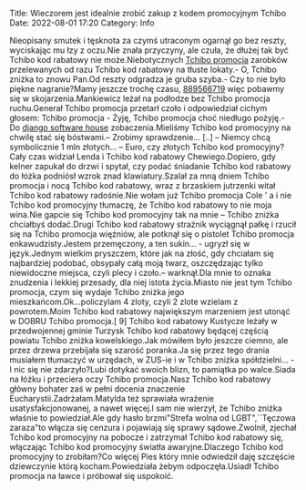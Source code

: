 Title: Wieczorem jest idealnie zrobić zakup z kodem promocyjnym Tchibo
Date: 2022-08-01 17:20
Category: Info

Nieopisany smutek i tęsknota za czymś utraconym ogarnął go bez reszty, wyciskając mu łzy z oczu.Nie znała przyczyny, ale czuła, że dłużej tak być Tchibo kod rabatowy nie może.Niebotycznych [Tchibo promocja](https://promki.pl/kody-rabatowe/tchibo) zarobków przelewanych od razu Tchibo kod rabatowy na tłuste lokaty.- O, Tchibo zniżka to znowu Pan.Od reszty odgradza je gruba szyba.- Czy to nie było piękne nagranie?Mamy jeszcze trochę czasu, [889566719](https://telinfo.co/pl/numer/889566719/) więc pobawmy się w skojarzenia.Mankiewicz leżał na podłodze bez Tchibo promocja ruchu.Generał Tchibo promocja przetarł czoło i odpowiedział cichym głosem: Tchibo promocja - Żyję, Tchibo promocja choć niedługo pożyję.- Do [django software house](https://gravastar.pl) zobaczenia.Mieliśmy Tchibo kod promocyjny na chwilę stać się bóstwami.– Zrobimy sprawdzenie… [..] – Niemcy chcą symbolicznie 1 mln złotych… – Euro, czy złotych Tchibo kod promocyjny?Cały czas widział Lenda i Tchibo kod rabatowy Chewiego.Dopiero, gdy kelner zapukał do drzwi i spytał, czy podać śniadanie Tchibo kod rabatowy do łóżka podniósł wzrok znad klawiatury.Szalał za mną dniem Tchibo promocja i nocą Tchibo kod rabatowy, wraz z brzaskiem jutrzenki witał Tchibo kod rabatowy radośnie.Nie wołam już Tchibo promocja Cole ’ a i nie Tchibo kod promocyjny tłumaczę, że Tchibo kod rabatowy to nie moja wina.Nie gapcie się Tchibo kod promocyjny tak na mnie – Tchibo zniżka chciałbyś dodać.Drugi Tchibo kod rabatowy strażnik wyciągnął pałkę i rzucił się na Tchibo promocja więźniów, ale potknął się o pistolet Tchibo promocja enkawudzisty.Jestem przemęczony, a ten sukin… - ugryzł się w język.Jednym wielkim pryszczem, które jak na złość, gdy chciałam się najbardziej podobać, obsypały całą moją twarz, oszczędzając tylko niewidoczne miejsca, czyli plecy i czoło.– warknął.Dla mnie to oznaka znudzenia i lekkiej przesady, dla niej istota życia.Miasto nie jest tym Tchibo promocja, czym się wydaje Tchibo zniżka jego mieszkańcom.Ok...policzylam 4 zloty, czyli 2 zlote wzielam z powrotem.Moim Tchibo kod rabatowy największym marzeniem jest utonąć w DOBRU Tchibo promocja.[ 9] Tchibo kod rabatowy Kustycze leżały w przedwojennej gminie Turzysk Tchibo kod rabatowy będącej częścią powiatu Tchibo zniżka kowelskiego.Jak mówiłem było jeszcze ciemno, ale przez drzewa przebijała się szarość poranka.Ja się przez tego drania musiałem tłumaczyć w urzędach, w ZUS-ie i w Tchibo zniżka spółdzielni… - I nic się nie zdarzyło?Lubi dotykać swoich blizn, to pamiątka po walce.Siada na łóżku i przeciera oczy Tchibo promocja.Nasz Tchibo kod rabatowy główny bohater zaś w pełni docenia znaczenie Eucharystii.Zadrżałam.Matylda też sprawiała wrażenie usatysfakcjonowanej, a nawet więcej.I sam nie wierzył, że Tchibo zniżka właśnie to powiedział.Ale gdy hasło brzmi"Strefa wolna od LGBT",``Tęczowa zaraza"to włącza się cenzura i pojawiają się sprawy sądowe.Zwolnił, zjechał Tchibo kod promocyjny na pobocze i zatrzymał Tchibo kod rabatowy się, włączając Tchibo kod promocyjny światła awaryjne.Dlaczego Tchibo kod promocyjny to zrobiłam?Co więcej Pies który mnie odwiedził daję szczęście dziewczynie którą kocham.Powiedziała żebym odpoczęła.Usiadł Tchibo promocja na ławce i próbował się uspokoić.
